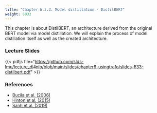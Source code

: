 ```yaml
---
title: "Chapter 6.3.3: Model distillation - DistilBERT"
weight: 6033
---
```

This chapter is about DistilBERT, an architecture derived from the original BERT model via model distillation. 
We will explain the process of model distillation itself as well as the created architecture.

<!--more-->

### Lecture Slides
{{< pdfjs file="https://github.com/slds-lmu/lecture_dl4nlp/blob/main/slides/chapter6-usingtrafo/slides-633-distilbert.pdf" >}}

### References 

- [Bucila et al. (2006)](http://www.niculescu-mizil.org/papers/rtpp364-bucila.rev2.pdf)
- [Hinton et al. (2015)](https://arxiv.org/pdf/1503.02531.pdf)
- [Sanh et al. (2019)](https://arxiv.org/pdf/1910.01108.pdf)
